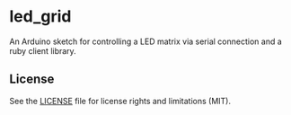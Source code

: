 # led_grid
An Arduino sketch for controlling a LED matrix via serial connection
and a ruby client library.

## License
See the [LICENSE](LICENSE.md) file for license rights and limitations (MIT).

